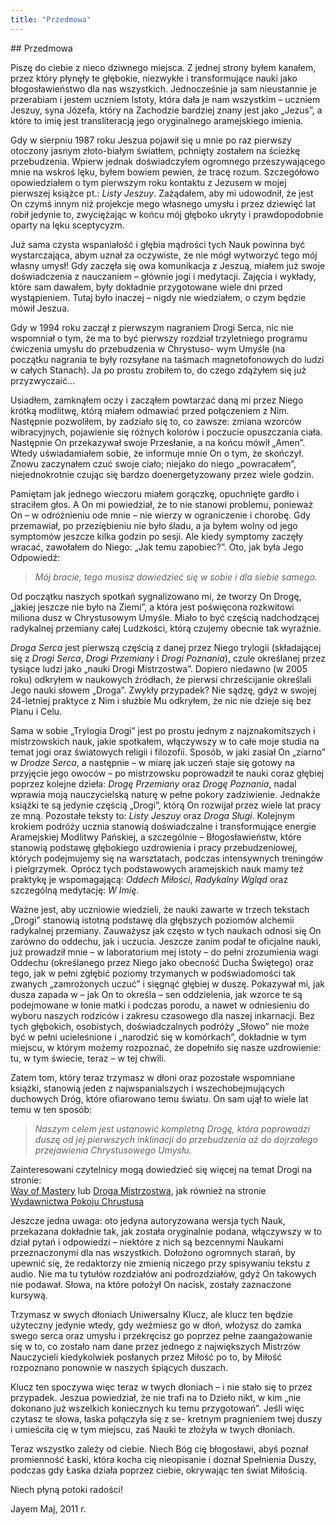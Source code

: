 ```yaml
---
title: "Przedmowa"
---
```


<div markdown="1" class="chHead"> 
## Przedmowa
</div>

Piszę do ciebie z nieco dziwnego miejsca. Z jednej strony byłem kanałem, przez który płynęły te głębokie, niezwykłe i transformujące nauki jako błogosławieństwo dla nas wszystkich. Jednocześnie ja sam nieustannie je przerabiam i jestem uczniem Istoty, która dała je nam wszystkim – uczniem Jeszuy, syna Józefa, który na Zachodzie bardziej znany jest jako „Jezus”, a które to imię jest transliteracją jego oryginalnego aramejskiego imienia.

Gdy w sierpniu 1987 roku Jeszua pojawił się u mnie po raz pierwszy otoczony jasnym złoto-białym światłem, pchnięty zostałem na ścieżkę przebudzenia. Wpierw jednak doświadczyłem ogromnego przeszywającego mnie na wskroś lęku, byłem bowiem pewien, że tracę rozum. Szczegółowo opowiedziałem o tym pierwszym roku kontaktu z Jezusem w mojej pierwszej książce pt.: *Listy Jeszuy*. Zażądałem, aby mi udowodnił, że jest On czymś innym niż projekcje mego własnego umysłu i przez dziewięć lat robił jedynie to, zwyciężając w końcu mój głęboko ukryty i prawdopodobnie oparty na lęku sceptycyzm.

Już sama czysta wspaniałość i głębia mądrości tych Nauk powinna być wystarczająca, abym uznał za oczywiste, że nie mógł wytworzyć tego mój własny umysł! Gdy zaczęła się owa komunikacja z Jeszuą, miałem już swoje doświadczenia z nauczaniem – głównie jogi i medytacji. Zajęcia i wykłady, które sam dawałem, były dokładnie przygotowane wiele dni przed wystąpieniem. Tutaj było inaczej – nigdy nie wiedziałem, o czym będzie mówił Jeszua.

Gdy w 1994 roku zaczął z pierwszym nagraniem Drogi Serca, nic nie wspomniał o tym, że ma to być pierwszy rozdział trzyletniego programu ćwiczenia umysłu do przebudzenia w Chrystuso- wym Umyśle (na początku nagrania te były rozsyłane na taśmach magnetofonowych do ludzi w całych Stanach). Ja po prostu zrobiłem to, do czego zdążyłem się już przyzwyczaić&hellip;

Usiadłem, zamknąłem oczy i zacząłem powtarzać daną mi przez Niego krótką modlitwę, którą miałem odmawiać przed połączeniem z Nim. Następnie pozwoliłem, by zadziało się to, co zawsze: zmiana wzorców wibracyjnych, pojawienie się różnych kolorów i poczucie opuszczania ciała. Następnie On przekazywał swoje Przesłanie, a na końcu mówił „Amen”. Wtedy uświadamiałem sobie, że informuje mnie On o tym, że skończył. Znowu zaczynałem czuć swoje ciało; niejako do niego „powracałem”, niejednokrotnie czując się bardzo doenergetyzowany przez wiele godzin.

Pamiętam jak jednego wieczoru miałem gorączkę, opuchnięte gardło i straciłem głos. A On mi powiedział, że to nie stanowi problemu, ponieważ On – w odróżnieniu ode mnie – nie wierzy w ograniczenie i chorobę. Gdy przemawiał, po przeziębieniu nie było śladu, a ja byłem wolny od jego symptomów jeszcze kilka godzin po sesji. Ale kiedy symptomy zaczęły wracać, zawołałem do Niego: „Jak temu zapobiec?”. Oto, jak była Jego Odpowiedź:

> *Mój bracie, tego musisz dowiedzieć się w sobie i dla siebie samego.*

Od początku naszych spotkań sygnalizowano mi, że tworzy On Drogę, „jakiej jeszcze nie było na Ziemi”, a która jest poświęcona rozkwitowi miliona dusz w Chrystusowym Umyśle. Miało to być częścią nadchodzącej radykalnej przemiany całej Ludzkości, którą czujemy obecnie tak wyraźnie.

*Droga Serca* jest pierwszą częścią z danej przez Niego trylogii (składającej się z *Drogi Serca*, *Drogi Przemiany* i *Drogi Poznania*), czule określanej przez tysiące ludzi jako „nauki Drogi Mistrzostwa”. Dopiero niedawno (w 2005 roku) odkryłem w naukowych źródłach, że pierwsi chrześcijanie określali Jego nauki słowem
„Droga”. Zwykły przypadek? Nie sądzę, gdyż w swojej 24-letniej praktyce z Nim i służbie Mu odkryłem, że nic nie dzieje się bez Planu i Celu.

Sama w sobie „Trylogia Drogi” jest po prostu jednym z najznakomitszych i mistrzowskich nauk, jakie spotkałem, włączywszy w to całe moje studia na temat jogi oraz światowych religii i filozofii. Sposób, w jaki zasiał On „ziarno” w *Drodze Serca*, a następnie – w miarę jak uczeń staje się gotowy na przyjęcie jego owoców – po mistrzowsku poprowadził te nauki coraz głębiej poprzez kolejne dzieła: *Drogę Przemiany* oraz *Drogę Poznania*, nadal wprawia moją nauczycielską naturę w pełne pokory zadziwienie. Jednakże książki te są jedynie częścią „Drogi”, którą On rozwijał przez wiele lat pracy ze mną. Pozostałe teksty to: *Listy Jeszuy* oraz *Droga Sługi*. Kolejnym krokiem podróży ucznia stanowią doświadczalne i transformujące energie Aramejskiej Modlitwy Pańskiej, a szczególnie – Błogosławieństw, które stanowią podstawę głębokiego uzdrowienia i pracy przebudzeniowej, których podejmujemy się na warsztatach, podczas intensywnych treningów i pielgrzymek. Oprócz tych podstawowych aramejskich nauk mamy też praktykę je wspomagającą: *Oddech Miłości*, *Radykalny Wgląd* oraz szczególną medytację: *W Imię*.

Ważne jest, aby uczniowie wiedzieli, że nauki zawarte w trzech tekstach „Drogi” stanowią istotną podstawę dla głębszych poziomów alchemii radykalnej przemiany. Zauważysz jak często w tych naukach odnosi się On zarówno do oddechu, jak i uczucia. Jeszcze zanim podał te oficjalne nauki, już prowadził mnie – w laboratorium mej istoty – do pełni zrozumienia wagi Oddechu (określanego przez Niego jako obecność Ducha Świętego) oraz tego, jak w pełni zgłębić poziomy trzymanych w podświadomości tak zwanych „zamrożonych uczuć” i sięgnąć głębiej w duszę. Pokazywał mi, jak dusza zapada w – jak On to określa – sen oddzielenia, jak wzorce te są podejmowane w łonie matki i podczas porodu, a nawet w odniesieniu do wyboru naszych rodziców i zakresu czasowego dla naszej inkarnacji. Bez tych głębokich, osobistych, doświadczalnych podróży „Słowo” nie może być w pełni ucieleśnione i „narodzić się w komórkach”, dokładnie w tym miejscu, w którym możemy rozpoznać, że dopełniło się nasze uzdrowienie: tu, w tym świecie, teraz – w tej chwili.

Zatem tom, który teraz trzymasz w dłoni oraz pozostałe wspomniane książki, stanowią jeden z najwspanialszych i wszechobejmujących duchowych Dróg, które ofiarowano temu światu. On sam ujął to wiele lat temu w ten sposób:

> *Naszym celem jest ustanowić kompletną Drogę, która poprowadzi duszę od jej pierwszych inklinacji do przebudzenia aż do dojrzałego przejawienia Chrystusowego Umysłu.*

Zainteresowani czytelnicy mogą dowiedzieć się więcej na temat Drogi na stronie:<br> [Way of Mastery]( https://www.wayofmastery.com) lub [Droga Mistrzostwa](https://drogamistrzostwa.pl), jak również na stronie [Wydawnictwa Pokoju Chrustusa](https://pokojchrystusa.pl)

Jeszcze jedna uwaga: oto jedyna autoryzowana wersja tych Nauk, przekazana dokładnie tak, jak została oryginalnie podana, włączywszy w to dział pytań i odpowiedzi – niektóre z nich są bezcennymi Naukami przeznaczonymi dla nas wszystkich. Dołożono ogromnych starań, by upewnić się, że redaktorzy nie zmienią niczego przy spisywaniu tekstu z audio. Nie ma tu tytułów rozdziałów ani podrozdziałów, gdyż On takowych nie podawał. Słowa, na które położył On nacisk, zostały zaznaczone kursywą.

Trzymasz w swych dłoniach Uniwersalny Klucz, ale klucz ten będzie użyteczny jedynie wtedy, gdy weźmiesz go w dłoń, włożysz do zamka swego serca oraz umysłu i przekręcisz go poprzez pełne zaangażowanie się w to, co zostało nam dane przez jednego z największych Mistrzów Nauczycieli kiedykolwiek posłanych przez Miłość po to, by Miłość rozpoznano ponownie w naszych śpiących duszach.

Klucz ten spoczywa więc teraz w twych dłoniach – i nie stało się to przez przypadek. Jeszua powiedział, że nie trafi na to Dzieło nikt, w kim „nie dokonano już wszelkich koniecznych ku temu przygotowań”. Jeśli więc czytasz te słowa, łaska połączyła się z se- kretnym pragnieniem twej duszy i umieściła cię w tym miejscu, zaś Nauki te złożyła w twych dłoniach.

Teraz wszystko zależy od ciebie. Niech Bóg cię błogosławi, abyś poznał promienność Łaski, która kocha cię nieopisanie i doznał Spełnienia Duszy, podczas gdy Łaska działa poprzez ciebie, okrywając ten świat Miłością.

Niech płyną potoki radości!

Jayem
Maj, 2011 r.